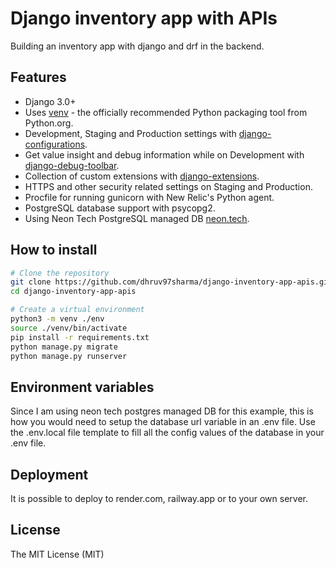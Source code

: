 # Django inventory app with APIs

Building an inventory app with django and drf in the backend.

## Features

- Django 3.0+
- Uses [venv](https://docs.python.org/3/library/venv.html) - the officially recommended Python packaging tool from Python.org.
- Development, Staging and Production settings with [django-configurations](https://django-configurations.readthedocs.org).
- Get value insight and debug information while on Development with [django-debug-toolbar](https://django-debug-toolbar.readthedocs.org).
- Collection of custom extensions with [django-extensions](http://django-extensions.readthedocs.org).
- HTTPS and other security related settings on Staging and Production.
- Procfile for running gunicorn with New Relic's Python agent.
- PostgreSQL database support with psycopg2.
- Using Neon Tech PostgreSQL managed DB [neon.tech](https://neon.tech/docs/introduction).


## How to install

```bash
# Clone the repository
git clone https://github.com/dhruv97sharma/django-inventory-app-apis.git
cd django-inventory-app-apis

# Create a virtual environment
python3 -m venv ./env
source ./venv/bin/activate
pip install -r requirements.txt
python manage.py migrate
python manage.py runserver
```

## Environment variables

Since I am using neon tech postgres managed DB for this example, this is how you would need to setup the database url variable in an .env file. Use the .env.local file template to fill all the config values of the database in your .env file.


## Deployment

It is possible to deploy to render.com, railway.app or to your own server.


## License

The MIT License (MIT)
